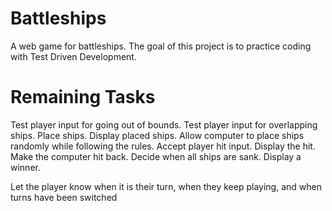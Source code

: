# Battleships

A web game for battleships. The goal of this project is to practice coding with Test Driven Development.

# Remaining Tasks

Test player input for going out of bounds.
Test player input for overlapping ships.
Place ships.
Display placed ships.
Allow computer to place ships randomly while following the rules.
Accept player hit input.
Display the hit.
Make the computer hit back.
Decide when all ships are sank.
Display a winner.

Let the player know when it is their turn, when they keep playing, and when turns have been switched
